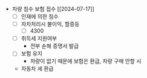 - 차량 침수 보험 접수 [[2024-07-17]]
  - [ ] 인재에 의한 침수
  - [ ] 자차처리시 불이익, 할증등
    - [ ] 4300
  - [ ] 취득세 지원여부
    - 전부 손해 증명서 발급
  - [ ] 보험 유지
    - 차량이 없기 때문에 보험은 환급, 차량 구매 안할 시
  - 자동차 세 환급

